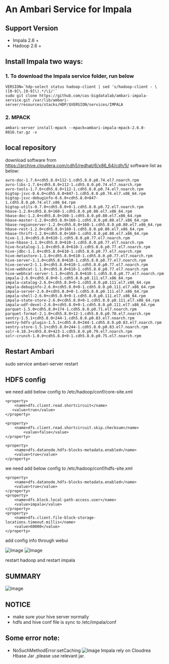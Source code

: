 An Ambari Service for Impala
====

## Support Version
- Impala 2.6 +
- Hadoop 2.6 +

## Install Impala two ways:

### 1. To download the Impala service folder, run below    

```
VERSION=`hdp-select status hadoop-client | sed 's/hadoop-client - \([0-9]\.[0-9]\).*/\1/'`
sudo git clone https://github.com/cas-bigdatalab/ambari-impala-service.git /var/lib/ambari-server/resources/stacks/HDP/$VERSION/services/IMPALA        
```

### 2. MPACK 
```
ambari-server install-mpack --mpack=ambari-impala-mpack-2.6.0-0816.tar.gz -v
```

## local repository
download software from https://archive.cloudera.com/cdh5/redhat/6/x86_64/cdh/5/
software list as below:
```
avro-doc-1.7.6+cdh5.8.0+112-1.cdh5.8.0.p0.74.el7.noarch.rpm
avro-libs-1.7.6+cdh5.8.0+112-1.cdh5.8.0.p0.74.el7.noarch.rpm
avro-tools-1.7.6+cdh5.8.0+112-1.cdh5.8.0.p0.74.el7.noarch.rpm
bigtop-jsvc-0.6.0+cdh5.8.0+847-1.cdh5.8.0.p0.74.el7.x86_64.rpm
bigtop-jsvc-debuginfo-0.6.0+cdh5.8.0+847-1.cdh5.8.0.p0.74.el7.x86_64.rpm
bigtop-utils-0.7.0+cdh5.8.0+0-1.cdh5.8.0.p0.72.el7.noarch.rpm
hbase-1.2.0+cdh5.8.0+160-1.cdh5.8.0.p0.80.el7.x86_64.rpm
hbase-doc-1.2.0+cdh5.8.0+160-1.cdh5.8.0.p0.80.el7.x86_64.rpm
hbase-master-1.2.0+cdh5.8.0+160-1.cdh5.8.0.p0.80.el7.x86_64.rpm
hbase-regionserver-1.2.0+cdh5.8.0+160-1.cdh5.8.0.p0.80.el7.x86_64.rpm
hbase-rest-1.2.0+cdh5.8.0+160-1.cdh5.8.0.p0.80.el7.x86_64.rpm
hbase-thrift-1.2.0+cdh5.8.0+160-1.cdh5.8.0.p0.80.el7.x86_64.rpm
hive-1.1.0+cdh5.8.0+610-1.cdh5.8.0.p0.77.el7.noarch.rpm
hive-hbase-1.1.0+cdh5.8.0+610-1.cdh5.8.0.p0.77.el7.noarch.rpm
hive-hcatalog-1.1.0+cdh5.8.0+610-1.cdh5.8.0.p0.77.el7.noarch.rpm
hive-jdbc-1.1.0+cdh5.8.0+610-1.cdh5.8.0.p0.77.el7.noarch.rpm
hive-metastore-1.1.0+cdh5.8.0+610-1.cdh5.8.0.p0.77.el7.noarch.rpm
hive-server-1.1.0+cdh5.8.0+610-1.cdh5.8.0.p0.77.el7.noarch.rpm
hive-server2-1.1.0+cdh5.8.0+610-1.cdh5.8.0.p0.77.el7.noarch.rpm
hive-webhcat-1.1.0+cdh5.8.0+610-1.cdh5.8.0.p0.77.el7.noarch.rpm
hive-webhcat-server-1.1.0+cdh5.8.0+610-1.cdh5.8.0.p0.77.el7.noarch.rpm
impala-2.6.0+cdh5.8.0+0-1.cdh5.8.0.p0.111.el7.x86_64.rpm
impala-catalog-2.6.0+cdh5.8.0+0-1.cdh5.8.0.p0.111.el7.x86_64.rpm
impala-debuginfo-2.6.0+cdh5.8.0+0-1.cdh5.8.0.p0.111.el7.x86_64.rpm
impala-server-2.6.0+cdh5.8.0+0-1.cdh5.8.0.p0.111.el7.x86_64.rpm
impala-shell-2.6.0+cdh5.8.0+0-1.cdh5.8.0.p0.111.el7.x86_64.rpm
impala-state-store-2.6.0+cdh5.8.0+0-1.cdh5.8.0.p0.111.el7.x86_64.rpm
impala-udf-devel-2.6.0+cdh5.8.0+0-1.cdh5.8.0.p0.111.el7.x86_64.rpm
parquet-1.5.0+cdh5.8.0+174-1.cdh5.8.0.p0.71.el7.noarch.rpm
parquet-format-2.1.0+cdh5.8.0+12-1.cdh5.8.0.p0.70.el7.noarch.rpm
sentry-1.5.1+cdh5.8.0+244-1.cdh5.8.0.p0.83.el7.noarch.rpm
sentry-hdfs-plugin-1.5.1+cdh5.8.0+244-1.cdh5.8.0.p0.83.el7.noarch.rpm
sentry-store-1.5.1+cdh5.8.0+244-1.cdh5.8.0.p0.83.el7.noarch.rpm
solr-4.10.3+cdh5.8.0+423-1.cdh5.8.0.p0.79.el7.noarch.rpm
solr-crunch-1.0.0+cdh5.8.0+0-1.cdh5.8.0.p0.75.el7.noarch.rpm
```

## Restart Ambari  
sudo service ambari-server restart


## HDFS config
we need add below config to /etc/hadoop/conf/core-site.xml
```
<property>
    <name>dfs.client.read.shortcircuit</name> 
   <value>true</value>
</property>

<property>
    <name>dfs.client.read.shortcircuit.skip.checksum</name>
        <value>false</value>
</property>

<property> 
    <name>dfs.datanode.hdfs-blocks-metadata.enabled</name> 
    <value>true</value>
</property>
```
we need add below config to /etc/hadoop/conf/hdfs-site.xml
```
<property>
    <name>dfs.datanode.hdfs-blocks-metadata.enabled</name> 
    <value>true</value>
</property>
<property> 
    <name>dfs.block.local-path-access.user</name> 
    <value>impala</value>
</property>
<property>
    <name>dfs.client.file-block-storage-locations.timeout.millis</name>
    <value>60000</value>
</property>
```
add config info through webui

![Image](../master/screenshots/core-site.png?raw=true)
![Image](../master/screenshots/hdfs-site.png?raw=true)

restart hadoop and restart impala

## SUMMARY
![Image](../master/screenshots/summary.png?raw=true)

## NOTICE
- make sure your hive server normally
- hdfs and hive conf file is sync to /etc/impala/conf

## Some error note:
- NoSuchMethodError:setCaching
![Image](../master/screenshots/impala-error.jpg?raw=true)
Impala rely on Cloudrea Hbase Jar ,please use relevant jar.
